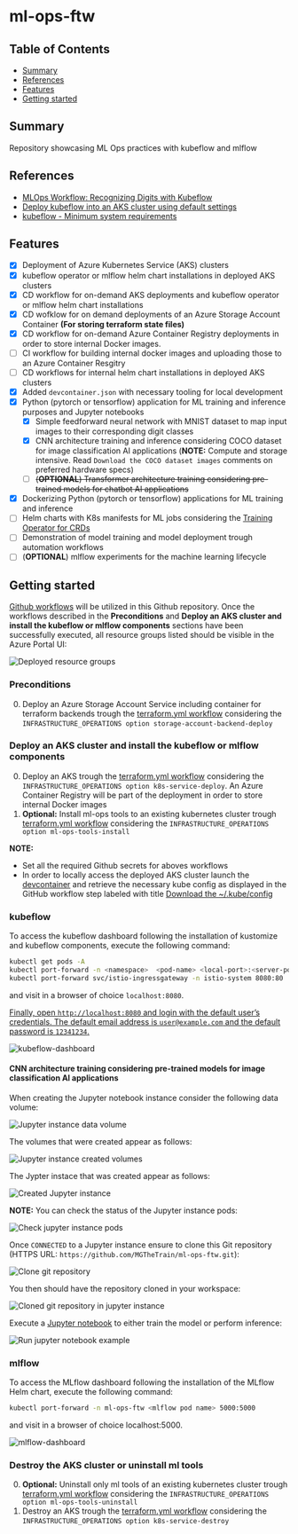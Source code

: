 # ml-ops-ftw

## Table of Contents

+ [Summary](#summary)
+ [References](#references)
+ [Features](#features)
+ [Getting started](#getting-started)

## Summary

Repository showcasing ML Ops practices with kubeflow and mlflow

## References

- [MLOps Workflow: Recognizing Digits with Kubeflow](https://github.com/flopach/digits-recognizer-kubeflow/tree/master)
- [Deploy kubeflow into an AKS cluster using default settings](https://azure.github.io/kubeflow-aks/main/docs/deployment-options/vanilla-installation/) 
- [kubeflow - Minimum system requirements](https://deploy-preview-1319--competent-brattain-de2d6d.netlify.app/docs/started/k8s/overview/#minimum-system-requirements)

## Features

- [x] Deployment of Azure Kubernetes Service (AKS) clusters
- [x] kubeflow operator or mlflow helm chart installations in deployed AKS clusters
- [x] CD workflow for on-demand AKS deployments and kubeflow operator or mlflow helm chart installations
- [x] CD wofklow for on demand deployments of an Azure Storage Account Container **(For storing terraform state files)**
- [x] CD workflow for on-demand Azure Container Registry deployments in order to store internal Docker images.
- [ ] CI workflow for building internal docker images and uploading those to an Azure Container Resgitry
- [ ] CD workflows for internal helm chart installations in deployed AKS clusters
- [x] Added `devcontainer.json` with necessary tooling for local development
- [x] Python (pytorch or tensorflow) application for ML training and inference purposes and Jupyter notebooks
    - [x] Simple feedforward neural network with MNIST dataset to map input images to their corresponding digit classes 
    - [x] CNN architecture training and inference considering COCO dataset for image classification AI applications (**NOTE:** Compute and storage intensive. Read `Download the COCO dataset images` comments on preferred hardware specs)
    - [ ] ~~(**OPTIONAL**) Transformer architecture training considering pre-trained models for chatbot AI applications~~
- [x] Dockerizing Python (pytorch or tensorflow) applications for ML training and inference
- [ ] Helm charts with K8s manifests for ML jobs considering the [Training Operator for CRDs](https://github.com/kubeflow/training-operator)
- [ ] Demonstration of model training and model deployment trough automation workflows
- [ ] (**OPTIONAL**) mlflow experiments for the machine learning lifecycle

## Getting started

[Github workflows](./.github/workflows/) will be utilized in this Github repository. Once the workflows described in the **Preconditions** and **Deploy an AKS cluster and install the kubeflow or mlflow components** sections have been successfully executed, all resource groups listed should be visible in the Azure Portal UI:

![Deployed resource groups](./images/resource-groups.PNG)

### Preconditions

0. Deploy an Azure Storage Account Service including container for terraform backends trough the [terraform.yml workflow](https://github.com/MGTheTrain/ml-ops-ftw/actions/workflows/terraform.yml) considering the `INFRASTRUCTURE_OPERATIONS option storage-account-backend-deploy`

### Deploy an AKS cluster and install the kubeflow or mlflow components

0. Deploy an AKS trough the [terraform.yml workflow](https://github.com/MGTheTrain/ml-ops-ftw/actions/workflows/terraform.yml) considering the `INFRASTRUCTURE_OPERATIONS option k8s-service-deploy`. An Azure Container Registry will be part of the deployment in order to store internal Docker images
1. **Optional:** Install ml-ops tools to an existing kubernetes cluster trough [terraform.yml workflow](https://github.com/MGTheTrain/ml-ops-ftw/actions/workflows/terraform.yml) considering the `INFRASTRUCTURE_OPERATIONS option ml-ops-tools-install`

**NOTE:** 
- Set all the required Github secrets for aboves workflows
- In order to locally access the deployed AKS cluster launch the [devcontainer](./.devcontainer/devcontainer.json) and retrieve the necessary kube config as displayed in the GitHub workflow step labeled with title [Download the ~/.kube/config](https://github.com/MGTheTrain/ml-ops-ftw/blob/3f5603fb986f0939be58b8f01b9e0121bde54e3b/.github/workflows/terraform.yml#L82)


### kubeflow

To access the kubeflow dashboard following the installation of kustomize and kubeflow components, execute the following command:

```sh
kubectl get pods -A
kubectl port-forward -n <namespace>  <pod-name> <local-port>:<server-port>
kubectl port-forward svc/istio-ingressgateway -n istio-system 8080:80
```

and visit in a browser of choice `localhost:8080`. 

[Finally, open `http://localhost:8080` and login with the default user’s credentials. The default email address is `user@example.com` and the default password is `12341234`.](https://azure.github.io/kubeflow-aks/main/docs/deployment-options/vanilla-installation/)

![kubeflow-dashboard](./images/kubeflow-dashboard.PNG)

#### CNN architecture training considering pre-trained models for image classification AI applications

When creating the Jupyter notebook instance consider the following data volume:

![Jupyter instance data volume](./images/jupyter-instance-data-volume.PNG)

The volumes that were created appear as follows:

![Jupyter instance created volumes](./images/jupyter-instance-created-volumes.PNG)

The Jypter instace that was created appear as follows:

![Created Jupyter instance](./images/created-jupyter-instance.PNG)

**NOTE:** You can check the status of the Jupyter instance pods:

![Check jupyter instance pods](./images/check-jupyter-instance-pod.PNG)

Once `CONNECTED` to a Jupyter instance ensure to clone this Git repository (HTTPS URL: `https://github.com/MGTheTrain/ml-ops-ftw.git`):

![Clone git repository](./images/clone-git-repository.PNG)

You then should have the repository cloned in your workspace:

![Cloned git repository in jupyter instance](./images/cloned-git-repository-in-jupyter-instance.PNG)

Execute a [Jupyter notebook](./notebooks/) to either train the model or perform inference:

![Run jupyter notebook example](./images/run-jupyter-notebook-example.PNG)

### mlflow

To access the MLflow dashboard following the installation of the MLflow Helm chart, execute the following command:

```sh
kubectl port-forward -n ml-ops-ftw <mlflow pod name> 5000:5000
```

and visit in a browser of choice localhost:5000. 

![mlflow-dashboard](./images/mlflow-dashboard.PNG)


### Destroy the AKS cluster or uninstall ml tools

0. **Optional:** Uninstall only ml tools of an existing kubernetes cluster trough [terraform.yml workflow](https://github.com/MGTheTrain/ml-ops-ftw/actions/workflows/terraform.yml) considering the `INFRASTRUCTURE_OPERATIONS option ml-ops-tools-uninstall`
1. Destroy an AKS trough the [terraform.yml workflow](https://github.com/MGTheTrain/ml-ops-ftw/actions/workflows/terraform.yml) considering the `INFRASTRUCTURE_OPERATIONS option k8s-service-destroy`